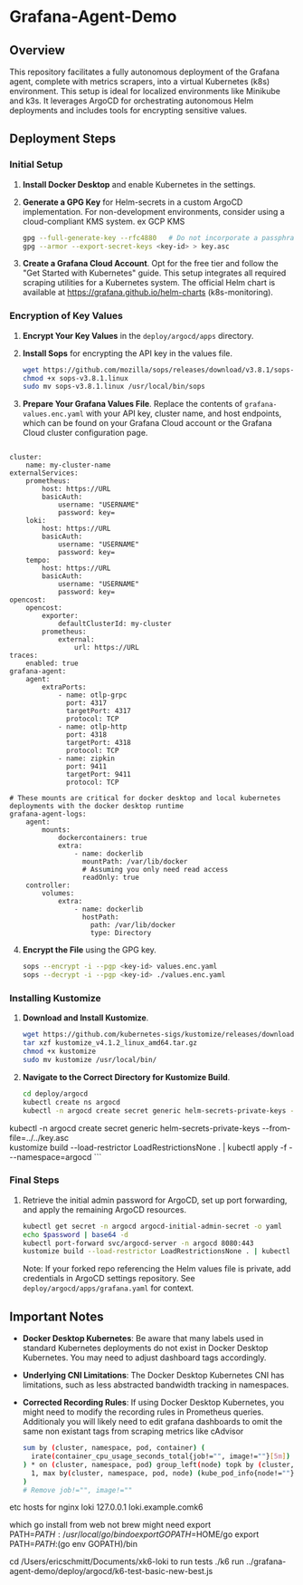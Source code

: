 # Grafana-Agent-Demo

## Overview
This repository facilitates a fully autonomous deployment of the Grafana agent, complete with metrics scrapers, into a virtual Kubernetes (k8s) environment. This setup is ideal for localized environments like Minikube and k3s. It leverages ArgoCD for orchestrating autonomous Helm deployments and includes tools for encrypting sensitive values.

## Deployment Steps

### Initial Setup
1. **Install Docker Desktop** and enable Kubernetes in the settings.

2. **Generate a GPG Key** for Helm-secrets in a custom ArgoCD implementation. For non-development environments, consider using a cloud-compliant KMS system. ex GCP KMS 

    ```bash
    gpg --full-generate-key --rfc4880   # Do not incorporate a passphrase
    gpg --armor --export-secret-keys <key-id> > key.asc
    ```

3. **Create a Grafana Cloud Account**. Opt for the free tier and follow the "Get Started with Kubernetes" guide. This setup integrates all required scraping utilities for a Kubernetes system. The official Helm chart is available at https://grafana.github.io/helm-charts (k8s-monitoring).

### Encryption of Key Values
1. **Encrypt Your Key Values** in the `deploy/argocd/apps` directory.

2. **Install Sops** for encrypting the API key in the values file.

    ```bash
    wget https://github.com/mozilla/sops/releases/download/v3.8.1/sops-v3.8.1.linux
    chmod +x sops-v3.8.1.linux
    sudo mv sops-v3.8.1.linux /usr/local/bin/sops
    ```

3. **Prepare Your Grafana Values File**. Replace the contents of `grafana-values.enc.yaml` with your API key, cluster name, and host endpoints, which can be found on your Grafana Cloud account or the Grafana Cloud cluster configuration page.

```

cluster:
    name: my-cluster-name
externalServices:
    prometheus:
        host: https://URL
        basicAuth:
            username: "USERNAME"
            password: key=
    loki:
        host: https://URL
        basicAuth:
            username: "USERNAME"
            password: key=
    tempo:
        host: https://URL
        basicAuth:
            username: "USERNAME"
            password: key=
opencost:
    opencost:
        exporter:
            defaultClusterId: my-cluster
        prometheus:
            external:
                url: https://URL
traces:
    enabled: true
grafana-agent:
    agent:
        extraPorts:
            - name: otlp-grpc
              port: 4317
              targetPort: 4317
              protocol: TCP
            - name: otlp-http
              port: 4318
              targetPort: 4318
              protocol: TCP
            - name: zipkin
              port: 9411
              targetPort: 9411
              protocol: TCP

# These mounts are critical for docker desktop and local kubernetes deployments with the docker desktop runtime 
grafana-agent-logs:
    agent:
        mounts:
            dockercontainers: true
            extra:
                - name: dockerlib
                  mountPath: /var/lib/docker
                  # Assuming you only need read access
                  readOnly: true
    controller:
        volumes:
            extra:
                - name: dockerlib
                  hostPath:
                    path: /var/lib/docker
                    type: Directory

```


4. **Encrypt the File** using the GPG key.

    ```bash
    sops --encrypt -i --pgp <key-id> values.enc.yaml
    sops --decrypt -i --pgp <key-id> ./values.enc.yaml
    ```

### Installing Kustomize
1. **Download and Install Kustomize**.

    ```bash
    wget https://github.com/kubernetes-sigs/kustomize/releases/download/kustomize%2Fv4.1.2/kustomize_v4.1.2_linux_amd64.tar.gz
    tar xzf kustomize_v4.1.2_linux_amd64.tar.gz
    chmod +x kustomize
    sudo mv kustomize /usr/local/bin/
    ```

2. **Navigate to the Correct Directory for Kustomize Build**.

    ```bash
    cd deploy/argocd
    kubectl create ns argocd
    kubectl -n argocd create secret generic helm-secrets-private-keys --from-file=../../../key/key.asc
kubectl -n argocd create secret generic helm-secrets-private-keys --from-file=../../key.asc       
    kustomize build --load-restrictor LoadRestrictionsNone . | kubectl apply -f - --namespace=argocd
    ```

### Final Steps
1. Retrieve the initial admin password for ArgoCD, set up port forwarding, and apply the remaining ArgoCD resources.

    ```bash
    kubectl get secret -n argocd argocd-initial-admin-secret -o yaml
    echo $password | base64 -d 
    kubectl port-forward svc/argocd-server -n argocd 8080:443
    kustomize build --load-restrictor LoadRestrictionsNone . | kubectl apply -f - --namespace=argocd
    ```

    Note: If your forked repo referencing the Helm values file is private, add credentials in ArgoCD settings repository. See `deploy/argocd/apps/grafana.yaml` for context.

## Important Notes

- **Docker Desktop Kubernetes**: Be aware that many labels used in standard Kubernetes deployments do not exist in Docker Desktop Kubernetes. You may need to adjust dashboard tags accordingly.
- **Underlying CNI Limitations**: The Docker Desktop Kubernetes CNI has limitations, such as less abstracted bandwidth tracking in namespaces.
- **Corrected Recording Rules**: If using Docker Desktop Kubernetes, you might need to modify the recording rules in Prometheus queries. Additionaly you will likely need to edit grafana dashboards to omit the same non existant tags from scraping metrics like cAdvisor 

    ```bash
    sum by (cluster, namespace, pod, container) (
      irate(container_cpu_usage_seconds_total{job!="", image!=""}[5m])
    ) * on (cluster, namespace, pod) group_left(node) topk by (cluster, namespace, pod) (
      1, max by(cluster, namespace, pod, node) (kube_pod_info{node!=""})
    )
    # Remove job!="", image!=""
    ```
etc hosts for nginx loki 
127.0.0.1 loki.example.comk6

which go  install from web not brew 
might need export PATH=$PATH:/usr/local/go/bin
do 
export GOPATH=$HOME/go
export PATH=$PATH:$(go env GOPATH)/bin

cd /Users/ericschmitt/Documents/xk6-loki to run tests 
./k6 run ../grafana-agent-demo/deploy/argocd/k6-test-basic-new-best.js